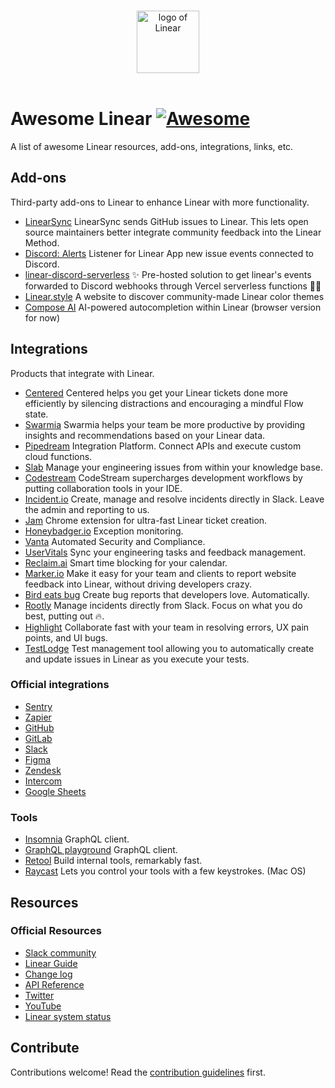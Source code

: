 <p align="center">
  <br>
  <a href="https://linear.app" target="_blank"><img width="100" src="./assets/linear_logo.png" alt="logo of Linear"></a>
  <br>
  <br>
</p>

# Awesome Linear [![Awesome](https://awesome.re/badge.svg)](https://awesome.re)


A list of awesome Linear resources, add-ons, integrations, links, etc.


## Add-ons

Third-party add-ons to Linear to enhance Linear with more functionality.

- [LinearSync](https://linear-sync.com/) LinearSync sends GitHub issues to Linear. This lets open source maintainers better integrate community feedback into the Linear Method.
- [Discord: Alerts](https://github.com/ezolla/linear-app-discord) Listener for Linear App new issue events connected to Discord.
- [linear-discord-serverless](https://github.com/alii/linear-discord-serverless) ✨ Pre-hosted solution to get linear's events forwarded to Discord webhooks through Vercel serverless functions 🧑‍💻
- [Linear.style](https://linear.style) A website to discover community-made Linear color themes
- [Compose AI](https://compose.ai?ref=linear) AI-powered autocompletion within Linear (browser version for now)

## Integrations

Products that integrate with Linear.

- [Centered](https://www.centered.app/) Centered helps you get your Linear tickets done more efficiently by silencing distractions and encouraging a mindful Flow state.
- [Swarmia](https://www.swarmia.com/) Swarmia helps your team be more productive by providing insights and recommendations based on your Linear data.
- [Pipedream](https://pipedream.com/apps/linear-app) Integration Platform. Connect APIs and execute custom cloud functions.
- [Slab](https://slab.com/integrations/linear/) Manage your engineering issues from within your knowledge base.
- [Codestream](https://www.codestream.com/blog/codestream-10-3-view-and-create-linear-issues-in-your-ide) CodeStream supercharges development workflows by putting collaboration tools in your IDE.
- [Incident.io](https://incident.io/) Create, manage and resolve incidents directly in Slack. Leave the admin and reporting to us.
- [Jam](https://jam.dev/) Chrome extension for ultra-fast Linear ticket creation.
- [Honeybadger.io](https://docs.honeybadger.io/integrations/#linear) Exception monitoring.
- [Vanta](https://www.vanta.com/) Automated Security and Compliance.
- [UserVitals](https://www.uservitalshq.com/works-with/linear) Sync your engineering tasks and feedback management.
- [Reclaim.ai](https://reclaim.ai/) Smart time blocking for your calendar.
- [Marker.io](https://marker.io/linear-website-issue-tracker) Make it easy for your team and clients to report website feedback into Linear, without driving developers crazy.
- [Bird eats bug](https://birdeatsbug.com/) Create bug reports that developers love. Automatically.
- [Rootly](https://rootly.io) Manage incidents directly from Slack. Focus on what you do best, putting out 🔥.
- [Highlight](https://www.highlight.run/) Collaborate fast with your team in resolving errors, UX pain points, and UI bugs.
- [TestLodge](https://www.testlodge.com/test-case-tool-integrations/linear) Test management tool allowing you to automatically create and update issues in Linear as you execute your tests.
 

### Official integrations

- [Sentry](https://sentry.io/integrations/linear/) 
- [Zapier](https://zapier.com/apps/linear/integrations)
- [GitHub](https://linear.app/settings/integrations/github)
- [GitLab](https://linear.app/settings/integrations/gitlab)
- [Slack](https://linear.app/settings/integrations/slack)
- [Figma](https://linear.app/settings/integrations/figma)
- [Zendesk](https://www.zendesk.com/apps/support/linear/)
- [Intercom](https://linear.app/settings/integrations/intercom)
- [Google Sheets](https://linear.app/settings/integrations/google-sheets)

### Tools
- [Insomnia](https://insomnia.rest/) GraphQL client.
- [GraphQL playground](https://github.com/graphql/graphql-playground) GraphQL client.
- [Retool](https://retool.com/) Build internal tools, remarkably fast.
- [Raycast](https://www.raycast.com/) Lets you control your tools with a few keystrokes. (Mac OS)

## Resources

### Official Resources

- [Slack community](https://linearcustomers.slack.com)
- [Linear Guide](https://docs.linear.app/)
- [Change log](https://linear.app/changelog)
- [API Reference](https://developers.linear.app/docs/)
- [Twitter](https://twitter.com/linear)
- [YouTube](https://www.youtube.com/channel/UCWivgq8xSp7QcXVyPHml-Aw)
- [Linear system status](https://linearstatus.com/)

## Contribute

Contributions welcome! Read the [contribution guidelines](contributing.md) first.
